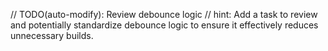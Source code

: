 // TODO(auto-modify): Review debounce logic
// hint: Add a task to review and potentially standardize debounce logic to ensure it effectively reduces unnecessary builds.
